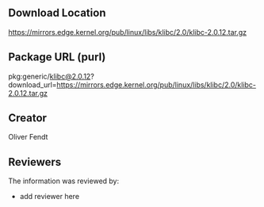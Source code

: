 ## Download Location

https://mirrors.edge.kernel.org/pub/linux/libs/klibc/2.0/klibc-2.0.12.tar.gz

## Package URL (purl)

pkg:generic/klibc@2.0.12?download_url=https://mirrors.edge.kernel.org/pub/linux/libs/klibc/2.0/klibc-2.0.12.tar.gz

## Creator

Oliver Fendt

## Reviewers

The information was reviewed by:

* add reviewer here
